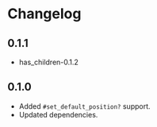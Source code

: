 # Changelog

## 0.1.1

- has_children-0.1.2

## 0.1.0

- Added `#set_default_position?` support.
- Updated dependencies.
